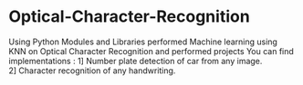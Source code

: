 # Optical-Character-Recognition
Using Python Modules and Libraries performed Machine learning using KNN on Optical Character Recognition and performed projects 
You can find implementations :
1] Number plate detection of car from any image.  
2] Character recognition of any handwriting. 
